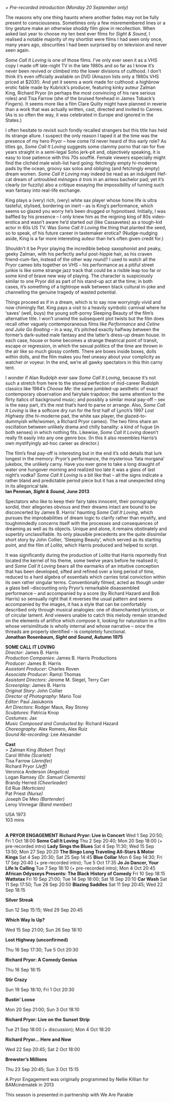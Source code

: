

_+ Pre-recorded introduction (Monday 20 September only)_

The reasons why one thing haunts where another fades may not be fully present to consciousness. Sometimes only a few misremembered lines or a tiny gesture make an otherwise shoddy film glow in recollection. When asked last year to choose my ten best ever films for _Sight & Sound_, I realised a notable majority of my shortlist were films I had seen only once, many years ago, obscurities I had been surprised by on television and never seen again.

_Some Call It Loving_ is one of those films. I’ve only ever seen it as a VHS copy I made off late-night TV in the late 1980s and so far as I know it’s never been revived or climbed into the lower divisions of culthood. I don’t think it’s even officially available on DVD (Amazon lists only a 1980s VHS priced at $203!). And yet it seems a work made for culthood: a highbrow erotic fable made by Kubrick’s producer, featuring kinky auteur Zalman King, Richard Pryor (in perhaps the most convincing of his rare serious roles) and Tisa Farrow (she of the bruised forehead in James Toback’s _Fingers_). It seems more like a film Clare Quilty might have planned in reverie than a work that was actually written, cast, directed and invited to Cannes. (As is so often the way, it was celebrated in Europe and ignored in the States.)

I often hesitate to revisit such fondly recalled strangers but this title has held its strange allure. I suspect the only reason I taped it at the time was the presence of my hero Pryor – how come I’d never heard of this early role? As titles go, _Some Call It Loving_ suggests some clammy porno that ran for five years straight in a semi-legal Soho jerk-pit and, objectively speaking, it is easy to lose patience with this 70s soufflé. Female viewers especially might find the clichéd male wish-list hard going: fetchingly empty hi-moderne pads by the ocean, groovy sax solos and obliging (and fetchingly empty) dream women. _Some Call It Loving_ may indeed be read as an indulgent Hef-cat dream of untroubled _ménages à trois_ in an airless bachelor pad; yet it’s clearly (or fuzzily) also a critique essaying the impossibility of turning such wan fantasy into real-life exchange.

King plays a (very) rich, (very) white sax player whose home life is ultra tasteful, stylised, bordering on inert – as is King’s performance, which seems so glazed you worry he’s been drugged or hypnotised. Initially, I was baffled by his presence – I only knew him as the reigning king of 80s video-erotica and wasn’t aware he’d started out (like Cassavetes) as a tough-kid actor in 60s US TV. Was _Some Call It Loving_ the thing that planted the seed, so to speak, of his future career in tastemaker erotica? (Nudge-nudging aside, King is a far more interesting auteur than he’s often given credit for.)

Shouldn’t it be Pryor playing the incredible bebop saxophonist and peaky, geeky Zalman, with his perfectly awful post-hippie hair, as his craven friend-cum-fan, instead of the other way round? I used to watch all the Pryor cameo bits together on VHS – his performance as a pitiful street junkie is like some strange jazz track that could be a risible leap too far or some kind of brave new way of playing. The character is suspiciously similar to one Pryor did as part of his stand-up act at the time; in both cases, it’s something of a tightrope walk between black cultural in-joke and channelling the genuine tragedy of wasted potential.

Things proceed as if in a dream, which is to say now worryingly vivid and now chimingly flat. King pays a visit to a heavily symbolic carnival where he ‘saves’ (well, buys) the young soft-porny Sleeping Beauty of the film’s alternative title. I won’t unwind the subsequent plot twists but the film does recall other vaguely contemporaneous films like _Performance_ and _Celine and Julie Go Boating_ – in a way, it’s pitched exactly halfway between the former’s dark-suited male fantasy and the latter’s dress-up dream house. In each case, house or home becomes a strange theatrical point of transit, escape or regression, in which the sexual politics of the time are thrown in the air like so much glossy confetti. There are boxes inside boxes, dolls within dolls, and the film makes you feel uneasy about your complicity as watcher or voyeur. In the end, we’re all gawky spectators in this thin carny tent.

I wonder if Alan Rudolph ever saw _Some Call It Loving_, because it’s not such a stretch from here to the stoned perfection of mid-career Rudolph classics like 1984’s _Choose Me_: the same jumbled-up aesthetic of exact contemporary observation and fairytale trapdoor; the same attention to the flirty italics of background music; and possibly a similar moral pay-off – sex is the easy part, it’s the rest that’s hard to parse or arrange. Also, _Some Call It Loving_ is like a softcore dry run for the first half of Lynch’s 1997 _Lost Highway_ (the hi-moderne pad, the white sax player, the glazed-to-dummyish wife/women, a Richard Pryor cameo). The two films share an oscillation between unlikely drama and chilly banality: a kind of fugue (in both senses) in which nothing fits. Likewise, _Some Call It Loving_ doesn’t really fit easily into any one genre box. (In this it also resembles Harris’s own mystifyingly ad-hoc career as director.)

The film’s final pay-off is interesting but in the end it’s odd details that lurk longest in the memory: Pryor’s performance, the mysterious ‘fata morgana’ jukebox, the unlikely carny. Have you ever gone to take a long draught of water one hungover morning and realized too late it was a glass of last night’s vodka? _Some Call It Loving_ is a bit like that – all the signs indicate a rather bland and predictable period piece but it has a real unexpected sting in its allegorical tale.<br>
**Ian Penman, _Sight & Sound_, June 2013**

Spectators who like to keep their fairy tales innocent, their pornography sordid, their allegories obvious and their dreams intact are bound to be disconcerted by James B. Harris’ haunting _Some Call It Loving_, which pursues the improbabilities of dream logic to clarify rather than mystify, and toughmindedly concerns itself with the processes and consequences of dreaming as well as its objects. Unique and alone, it remains obstinately and superbly unclassifiable. Its only plausible precedents are the quite dissimilar short story by John Collier, ‘Sleeping Beauty’, which served as its starting point, and the film of _Lolita_, which Harris produced and helped to script.

It was significantly during the production of _Lolita_ that Harris reportedly first located the kernel of his theme, some twelve years before he realised it; and _Some Call It Loving_ bears all the earmarks of an intuitive conception that has been developed, sifted and refined over a long period of time, reduced to a hard algebra of essentials which carries total conviction within its own rather singular terms. Conventionally filmed, acted as though under a glass bell ­–discounting only Pryor’s remarkable disassembled performance ­– and accompanied by a score (by Richard Hazard and Bob Harris) so sensually right that it reverses the usual pattern and seems accompanied by the images, it has a style that can be comfortably described only through musical analogies: one of disenchanted lyricism, or of circular lament. And viewers unable to catch this melody remain stranded on the elements of artifice which compose it, looking for naturalism in a film whose verisimilitude is wholly internal and whose narrative ­– once the threads are properly identified ­– is completely functional.<br>
**Jonathan Rosenbaum, _Sight and Sound_, Autumn 1975**<br>


**SOME CALL IT LOVING**<br>
_Director_: James B. Harris  
_Production Companies_: James B. Harris Productions  
_Producer_: James B. Harris  
_Assistant Producer_: Charles Roven  
_Associate Producer_: Ramzi Thomas  
_Assistant Directors_: Jerome M. Siegel, Terry Carr  
_Screenplay_: James B. Harris  
_Original Story_: John Collier  
_Director of Photography_: Mario Tosi  
_Editor_: Paul Jasiukonis  
_Art Directors_: Rodger Maus, Ray Storey  
_Sculptures_: Patricia Knop  
_Costumes_: Jax  
_Music Composed and Conducted by_: Richard Hazard  
_Choreography_: Alex Romero, Alex Ruiz  
_Sound Re-recording_: Lee Alexander<br>

**Cast**<br>> 
Zalman King _(Robert Troy)_  
Carol White _(Scarlett)_  
Tisa Farrow _(Jennifer)_  
Richard Pryor _(Jeff)_  
Veronica Anderson _(Angelica)_  
Logan Ramsey _(Dr. Samuel Clements)_  
Brandy Herred _(Cheerleader)_  
Ed Rue _(Mortician)_  
Pat Priest _(Nurse)_  
Joseph De Meo _(Bartender)_  
Leroy Vinnegar _(Band member)_<br>

USA 1973<br>
103 mins<br>
<br>

**A PRYOR ENGAGEMENT**
**Richard Pryor: Live in Concert**
Wed 1 Sep 20:50; Fri 1 Oct 18:00
**Some Call It Loving**
Thu 2 Sep 20:40; Mon 20 Sep 18:00 (+ pre-recorded intro)
**Lady Sings the Blues**
Sat 4 Sep 11:30; Wed 15 Sep 13:50; Mon 27 Sep 20:20
**The Bingo Long Traveling All-Stars & Motor Kings**
Sat 4 Sep 20:30; Sat 25 Sep 14:45
**Blue Collar**
Mon 6 Sep 14:30; Fri 17 Sep 20:40 (+ pre-recorded intro); Tue 5 Oct 17:35
**Jo Jo Dancer, Your Life Is Calling**
Tue 7 Sep 18:10 (+ pre-recorded intro); Mon 4 Oct 20:45
**African Odysseys Presents: The Black History of Comedy**
Fri 10 Sep 18:15
**Wattstax**
Fri 10 Sep 21:00; Tue 14 Sep 18:00; Sat 18 Sep 20:10
**Car Wash**
Sat 11 Sep 17:50; Tue 28 Sep 20:50
**Blazing Saddles**
Sat 11 Sep 20:45; Wed 22 Sep 18:15

**Silver Streak**

Sun 12 Sep 15:15; Wed 29 Sep 20:45

**Which Way Is Up?**

Wed 15 Sep 21:00; Sun 26 Sep 18:10

**Lost Highway (unconfirmed)**

Thu 16 Sep 17:30; Tue 5 Oct 20:30

**Richard Pryor: A Comedy Genius**

Thu 16 Sep 18:15

**Stir Crazy**

Sun 19 Sep 18:10; Fri 1 Oct 20:30

**Bustin’ Loose**

Mon 20 Sep 21:00; Sun 3 Oct 18:10

**Richard Pryor: Live on the Sunset Strip**

Tue 21 Sep 18:00 (+ discussion); Mon 4 Oct 18:20

**Richard Pryor... Here and Now**

Wed 22 Sep 20:45; Sat 2 Oct 18:00

**Brewster’s Millions**

Thu 23 Sep 20:45; Sun 3 Oct 15:15

A Pryor Engagement was originally programmed by Nellie Killian for BAMcinématek in 2013

This season is presented in partnership with We Are Parable
<!--stackedit_data:
eyJoaXN0b3J5IjpbMjIxMzQ2MzUyXX0=
-->